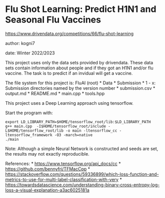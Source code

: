 # Flu Shot Learning: Predict H1N1 and Seasonal Flu Vaccines 
https://www.drivendata.org/competitions/66/flu-shot-learning

author: kogni7

date: Winter 2022/2023

This project uses only the data sets provided by drivendata. These data sets contain information about people and if they got an H1N1 and/or flu vaccine. The task is to predict if an invidual will get a vaccine.

The file system for this project is:
FluAI (root)
    * Data
    * Submission
        * 1 - x: Submission directories named by the version number
            * submission.csv
            * output.md
    * README.md
    * main.cpp
    * tools.hpp

This project uses a Deep Learning approach using tensorflow.

Start the program with:
```
export LD_LIBRARY_PATH=$HOME/tensorflow_root/lib:$LD_LIBRARY_PATH     
g++ main.cpp  -I$HOME/tensorflow_root/include -L$HOME/tensorflow_root/lib -o main -ltensorflow_cc -ltensorflow_framework -O3 -march=native   
./main
```

Note: Although a simple Neural Network is constructed and seeds are set, the results may not exactly reproducible.

References:
    * https://www.tensorflow.org/api_docs/cc
    * https://github.com/bennyfri/TFMacCpp
    * https://stackoverflow.com/questions/59336899/which-loss-function-and-metrics-to-use-for-multi-label-classification-with-very
    * https://towardsdatascience.com/understanding-binary-cross-entropy-log-loss-a-visual-explanation-a3ac6025181a